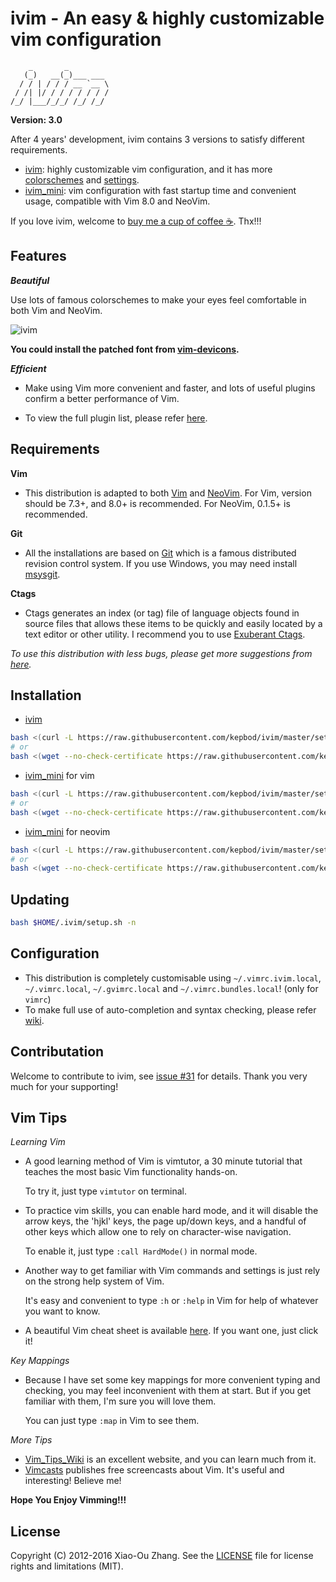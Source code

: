 # ivim - An easy & highly customizable vim configuration 

```
    _       _          
   (_)   __(_)___ ___  
  / / | / / / __ `__ \ 
 / /| |/ / / / / / / / 
/_/ |___/_/_/ /_/ /_/  
```

**Version: 3.0**

After 4 years' development, ivim contains 3 versions to satisfy different requirements.

* [ivim](https://github.com/kepbod/ivim/blob/master/vimrc): highly customizable vim configuration, and it has more [colorschemes](https://github.com/kepbod/ivim/wiki/Colorscheme) and [settings](https://github.com/kepbod/ivim/wiki/Customization).
* [ivim_mini](https://github.com/kepbod/ivim/blob/master/vimrc_mini): vim configuration with fast startup time and convenient usage, compatible with Vim 8.0 and NeoVim.

If you love ivim, welcome to [buy me a cup of coffee :coffee:](https://www.paypal.me/kepbod). Thx!!!

## Features

***Beautiful***

Use lots of famous colorschemes to make your eyes feel comfortable in both Vim and NeoVim.

![ivim](https://raw.githubusercontent.com/kepbod/ivim/master/snapshot/ivim.jpeg)

**You could install the patched font from [vim-devicons](https://github.com/ryanoasis/vim-devicons).**

***Efficient***

 * Make using Vim more convenient and faster, and lots of useful plugins confirm a better performance of Vim.

 * To view the full plugin list, please refer [here](https://github.com/kepbod/ivim/blob/master/vimrc#L133).

## Requirements

**Vim**

 * This distribution is adapted to both [Vim](http://www.vim.org/download.php) and [NeoVim](https://neovim.io). For Vim, version should be 7.3+, and 8.0+ is recommended. For NeoVim, 0.1.5+ is recommended.

**Git**

 * All the installations are based on [Git](http://git-scm.com/) which is a famous distributed revision control system. If you use Windows, you may need install [msysgit](http://msysgit.github.com//).

**Ctags**

 * Ctags generates an index (or tag) file of language objects found in source files that allows these items to be quickly and easily located by a text editor or other utility. I recommend you to use [Exuberant Ctags](http://ctags.sourceforge.net/).

*To use this distribution with less bugs, please get more suggestions from [here](https://github.com/kepbod/ivim/wiki/Tips-for-ivim).*

## Installation

* [ivim](https://github.com/kepbod/ivim/blob/master/vimrc)

```bash
bash <(curl -L https://raw.githubusercontent.com/kepbod/ivim/master/setup.sh) -i
# or
bash <(wget --no-check-certificate https://raw.githubusercontent.com/kepbod/ivim/master/setup.sh -O -) -i
```

* [ivim_mini](https://github.com/kepbod/ivim/blob/master/vimrc_mini) for vim

```bash
bash <(curl -L https://raw.githubusercontent.com/kepbod/ivim/master/setup.sh) -m
# or
bash <(wget --no-check-certificate https://raw.githubusercontent.com/kepbod/ivim/master/setup.sh -O -) -m
```

* [ivim_mini](https://github.com/kepbod/ivim/blob/master/vimrc_mini) for neovim

```bash
bash <(curl -L https://raw.githubusercontent.com/kepbod/ivim/master/setup.sh) -u
# or
bash <(wget --no-check-certificate https://raw.githubusercontent.com/kepbod/ivim/master/setup.sh -O -) -u
```

## Updating

```bash
bash $HOME/.ivim/setup.sh -n
```

## Configuration

* This distribution is completely customisable using `~/.vimrc.ivim.local`, `~/.vimrc.local`, `~/.gvimrc.local` and `~/.vimrc.bundles.local`! (only for `vimrc`)
* To make full use of auto-completion and syntax checking, please refer [wiki](https://github.com/kepbod/ivim/wiki/Auto-completion-and-syntax-checking).


## Contributation

Welcome to contribute to ivim, see [issue #31](https://github.com/kepbod/ivim/issues/31) for details. Thank you very much for your supporting!

## Vim Tips

*Learning Vim*

* A good learning method of Vim is vimtutor, a 30 minute tutorial that teaches the most basic Vim functionality hands-on.

    To try it, just type `vimtutor` on terminal.

* To practice vim skills, you can enable hard mode, and it will disable the arrow keys, the 'hjkl' keys, the page up/down keys, and a handful of other keys which allow one to rely on character-wise navigation.

    To enable it, just type `:call HardMode()` in normal mode.

* Another way to get familiar with Vim commands and settings is just rely on the strong help system of Vim.

    It's easy and convenient to type `:h` or `:help` in Vim for help of whatever you want to know.

* A beautiful Vim cheat sheet is available [here](http://michael.peopleofhonoronly.com/vim/). If you want one, just click it!

*Key Mappings*

* Because I have set some key mappings for more convenient typing and checking, you may feel inconvenient with them at start. But if you get familiar with them, I'm sure you will love them.

    You can just type `:map` in Vim to see them.

*More Tips*

* [Vim_Tips_Wiki](http://vim.wikia.com/wiki/Vim_Tips_Wiki) is an excellent website, and you can learn much from it.
* [Vimcasts](http://vimcasts.org) publishes free screencasts about Vim. It's useful and interesting! Believe me!

**Hope You Enjoy Vimming!!!**

## License

Copyright (C) 2012-2016 Xiao-Ou Zhang. See the [LICENSE](https://github.com/kepbod/ivim/blob/master/LICENSE.txt) file for license rights and limitations (MIT).
